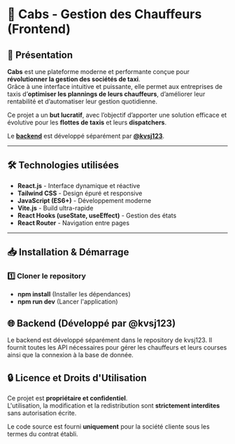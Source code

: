 # 🚖 Cabs - Gestion des Chauffeurs (Frontend)

## 🚀 Présentation

**Cabs** est une plateforme moderne et performante conçue pour **révolutionner la gestion des sociétés de taxi**.  
Grâce à une interface intuitive et puissante, elle permet aux entreprises de taxis d’**optimiser les plannings de leurs chauffeurs**, d’améliorer leur rentabilité et d’automatiser leur gestion quotidienne.

Ce projet a un **but lucratif**, avec l’objectif d’apporter une solution efficace et évolutive pour les **flottes de taxis** et leurs **dispatchers**.

Le **[backend](https://github.com/kvsj123/taxi-time-backend/)** est développé séparément par **[@kvsj123](https://github.com/kvsj123)**.

---

## 🛠️ Technologies utilisées

- **React.js** - Interface dynamique et réactive
- **Tailwind CSS** - Design épuré et responsive
- **JavaScript (ES6+)** - Développement moderne
- **Vite.js** - Build ultra-rapide
- **React Hooks (useState, useEffect)** - Gestion des états
- **React Router** - Navigation entre pages

---

## 📥 Installation & Démarrage

### 1️⃣ Cloner le repository
- **npm install** (Installer les dépendances)
- **npm run dev** (Lancer l'application)

## 🌐 Backend (Développé par @kvsj123)
Le backend est développé séparément dans le repository de  kvsj123. Il fournit toutes les API nécessaires pour gérer les chauffeurs et leurs courses ainsi que la connexion à la base de donnée.

## 🔒 Licence et Droits d'Utilisation

Ce projet est **propriétaire et confidentiel**.  
L'utilisation, la modification et la redistribution sont **strictement interdites** sans autorisation écrite.  

Le code source est fourni **uniquement** pour la société cliente sous les termes du contrat établi.  
